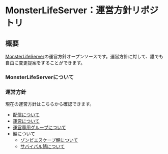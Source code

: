 # MonsterLifeServer：運営方針リポジトリ
## 概要
[MonsterLifeServer](https://wiki.mlserver.xyz)の運営方針オープンソースです。運営方針に対して、誰でも自由に変更提案をすることができます。

### MonsterLifeServerについて



### 運営方針
現在の運営方針はこちらから確認できます。

+ [配信について](operation-policy/stream.md)
+ [運営について](operation-policy/admin.md)
+ [運営専用グループについて](operation-policy/admin-group.md)
+ 鯖について
    + [ゾンビエスケープ鯖について](operation-policy/ze-server.md)
    + [サバイバル鯖について](operation-policy/ze-server.md)